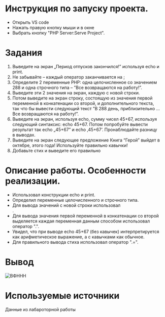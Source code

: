 # Инструкция по запуску проекта.
* Открыть  VS code
* Нажать правую кнопку мыши и в окне
* Выбрать кнопку "PHP Server:Serve Project".

# Задания
1. Выведите на экран „Период отпусков закончился!” используя echo и print.
2. Не забывайте – каждый оператор заканчивается на ;
3. Определите 2 переменные PHP: одна целочисленное со значением 288 и одна строчного типа – ”Все
возвращаются на работу!”.
4. Выведите эти 2 значения на экран, каждую с новой строки.
5. Потом выведите на экран строку, состоящую из значения первой переменной в конкатенации со второй, и 
дополнительного текста, так что бы вывести следующий текст ”В 288 день, приблизительно ... Все 
возвращаются на работу!”.
6. Выведите на экран, используя echo, сумму чисел 45+67, используя следующий синтаксис: echo 45+67. Потом 
попробуйте вывести результат так echo „45+67” и echo ‚45+67’. Пронаблюдайте разницу в выводах.
7. Выведите на экран следующее предложение Книга “Герой” выйдет в октябре, этого года! Используйте 
правильно кавычки!
8. Добавьте стих и выведите его правильно

# Описание работы. Особенности реализации.
* Использовал конструкции echo и print.
* Определил переменные целочисленного и строчного типа.
* Для вывода значений с новой строки использовал <br> .
* Для вывода значения первой переменной в конкатенации со второй выделяется каждая переменная данным способом использовал оператор ".".
* Увидел, что при выводе echo 45+67 (без кавычек) интерпретируется как арифметическое выражение, а с кавычками как обычное.
* Для правильного вывода стиха использовал оператор ".=".

# Вывод
![ВФННН](https://github.com/IvanRazdorognii/php55/assets/159126939/a27b6a32-6a0b-4474-a7cc-1880f3987f25)

# Используемые источники
 Данные из лабароторной работы
